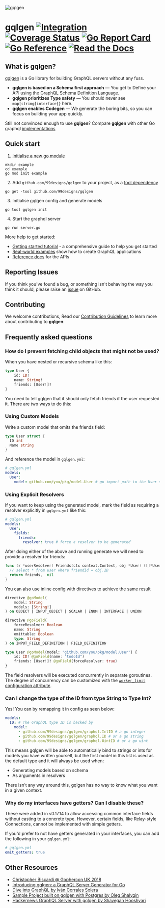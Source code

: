 ![gqlgen](https://user-images.githubusercontent.com/980499/133180111-d064b38c-6eb9-444b-a60f-7005a6e68222.png)

# gqlgen [![Integration](https://github.com/99designs/gqlgen/actions/workflows/integration.yml/badge.svg)](https://github.com/99designs/gqlgen/actions) [![Coverage Status](https://coveralls.io/repos/github/99designs/gqlgen/badge.svg?branch=master)](https://coveralls.io/github/99designs/gqlgen?branch=master) [![Go Report Card](https://goreportcard.com/badge/github.com/99designs/gqlgen)](https://goreportcard.com/report/github.com/99designs/gqlgen) [![Go Reference](https://pkg.go.dev/badge/github.com/99designs/gqlgen.svg)](https://pkg.go.dev/github.com/99designs/gqlgen) [![Read the Docs](https://badgen.net/badge/docs/available/green)](http://gqlgen.com/)

## What is gqlgen?

[gqlgen](https://github.com/99designs/gqlgen) is a Go library for building GraphQL servers without any fuss.<br/>

- **gqlgen is based on a Schema first approach** — You get to Define your API using the GraphQL [Schema Definition Language](http://graphql.org/learn/schema/).
- **gqlgen prioritizes Type safety** — You should never see `map[string]interface{}` here.
- **gqlgen enables Codegen** — We generate the boring bits, so you can focus on building your app quickly.

Still not convinced enough to use **gqlgen**? Compare **gqlgen** with other Go graphql [implementations](https://gqlgen.com/feature-comparison/)

## Quick start

1. [Initialise a new go module](https://golang.org/doc/tutorial/create-module)

```shell
mkdir example
cd example
go mod init example
```

2. Add `github.com/99designs/gqlgen` to your project, as a [tool dependency](https://go.dev/doc/modules/managing-dependencies#tools)

```shell
go get -tool github.com/99designs/gqlgen
```

3. Initialise gqlgen config and generate models

```shell
go tool gqlgen init
```

4. Start the graphql server

```shell
go run server.go
```

More help to get started:

- [Getting started tutorial](https://gqlgen.com/getting-started/) - a comprehensive guide to help you get started
- [Real-world examples](https://github.com/99designs/gqlgen/tree/master/_examples) show how to create GraphQL applications
- [Reference docs](https://pkg.go.dev/github.com/99designs/gqlgen) for the APIs

## Reporting Issues

If you think you've found a bug, or something isn't behaving the way you think it should, please raise an [issue](https://github.com/99designs/gqlgen/issues) on GitHub.

## Contributing

We welcome contributions, Read our [Contribution Guidelines](https://github.com/99designs/gqlgen/blob/master/CONTRIBUTING.md) to learn more about contributing to **gqlgen**

## Frequently asked questions

### How do I prevent fetching child objects that might not be used?

When you have nested or recursive schema like this:

```graphql
type User {
	id: ID!
	name: String!
	friends: [User!]!
}
```

You need to tell gqlgen that it should only fetch friends if the user requested it. There are two ways to do this:

### Using Custom Models

Write a custom model that omits the friends field:

```go
type User struct {
  ID int
  Name string
}
```

And reference the model in `gqlgen.yml`:

```yaml
# gqlgen.yml
models:
  User:
    model: github.com/you/pkg/model.User # go import path to the User struct above
```

### Using Explicit Resolvers

If you want to keep using the generated model, mark the field as requiring a resolver explicitly in `gqlgen.yml` like this:

```yaml
# gqlgen.yml
models:
  User:
    fields:
      friends:
        resolver: true # force a resolver to be generated
```

After doing either of the above and running generate we will need to provide a resolver for friends:

```go
func (r *userResolver) Friends(ctx context.Context, obj *User) ([]*User, error) {
  // select * from user where friendid = obj.ID
  return friends,  nil
}
```

You can also use inline config with directives to achieve the same result

```graphql
directive @goModel(
	model: String
	models: [String!]
) on OBJECT | INPUT_OBJECT | SCALAR | ENUM | INTERFACE | UNION

directive @goField(
	forceResolver: Boolean
	name: String
	omittable: Boolean
	type: String
) on INPUT_FIELD_DEFINITION | FIELD_DEFINITION

type User @goModel(model: "github.com/you/pkg/model.User") {
	id: ID! @goField(name: "todoId")
	friends: [User!]! @goField(forceResolver: true)
}
```

The field resolvers will be executed concurrently in separate goroutines. The degree of concurrency can be customized with the [`worker_limit` configuration attribute](https://gqlgen.com/config/).

### Can I change the type of the ID from type String to Type Int?

Yes! You can by remapping it in config as seen below:

```yaml
models:
  ID: # The GraphQL type ID is backed by
    model:
      - github.com/99designs/gqlgen/graphql.IntID # a go integer
      - github.com/99designs/gqlgen/graphql.ID # or a go string
      - github.com/99designs/gqlgen/graphql.UintID # or a go uint
```

This means gqlgen will be able to automatically bind to strings or ints for models you have written yourself, but the
first model in this list is used as the default type and it will always be used when:

- Generating models based on schema
- As arguments in resolvers

There isn't any way around this, gqlgen has no way to know what you want in a given context.

### Why do my interfaces have getters? Can I disable these?

These were added in v0.17.14 to allow accessing common interface fields without casting to a concrete type.
However, certain fields, like Relay-style Connections, cannot be implemented with simple getters.

If you'd prefer to not have getters generated in your interfaces, you can add the following in your `gqlgen.yml`:

```yaml
# gqlgen.yml
omit_getters: true
```

## Other Resources

- [Christopher Biscardi @ Gophercon UK 2018](https://youtu.be/FdURVezcdcw)
- [Introducing gqlgen: a GraphQL Server Generator for Go](https://99designs.com.au/blog/engineering/gqlgen-a-graphql-server-generator-for-go/)
- [Dive into GraphQL by Iván Corrales Solera](https://medium.com/@ivan.corrales.solera/dive-into-graphql-9bfedf22e1a)
- [Sample Project built on gqlgen with Postgres by Oleg Shalygin](https://github.com/oshalygin/gqlgen-pg-todo-example)
- [Hackernews GraphQL Server with gqlgen by Shayegan Hooshyari](https://www.howtographql.com/graphql-go/0-introduction/)
